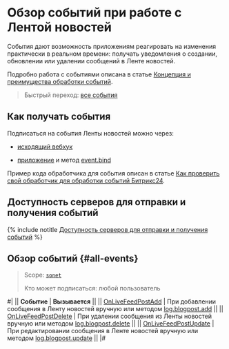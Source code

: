 # Обзор событий при работе с Лентой новостей

События дают возможность приложениям реагировать на изменения практически в реальном времени: получать уведомления о создании, обновлении или удалении сообщений в Ленте новостей.

Подробно работа с событиями описана в статье [Концепция и преимущества обработки событий](../../events/index.md).

> Быстрый переход: [все события](#all-events)

## Как получать события

Подписаться на события Ленты новостей можно через:

- [исходящий вебхук](../../../local-integrations/local-webhooks.md)

- [приложение](../../../settings/app-installation/index.md) и метод [event.bind](../../events/event-bind.md)

Пример кода обработчика для события описан в статье [Как проверить свой обработчик для обработки событий Битрикс24](../../events/test-handler.md).

## Доступность серверов для отправки и получения событий

{% include notitle [Доступность серверов для отправки и получения событий](../../../_includes/events-index.md) %}

## Обзор событий {#all-events}

> Scope: [`sonet`](../../scopes/permissions.md)
>
> Кто может подписаться: любой пользователь

#|
|| **Событие** | **Вызывается** ||
|| [OnLiveFeedPostAdd](./on-live-feed-post-add.md) | При добавлении сообщения в Ленту новостей вручную или методом [log.blogpost.add](../log-blogpost-add.md) ||
|| [OnLiveFeedPostDelete](./on-live-feed-post-delete.md) | При удалении сообщения из Ленты новостей вручную или методом [log.blogpost.delete](../log-blogpost-delete.md) ||
|| [OnLiveFeedPostUpdate](./on-live-feed-post-update.md) | При редактировании сообщения в Ленте новостей вручную или методом [log.blogpost.update](../log-blogpost-update.md) ||
|#